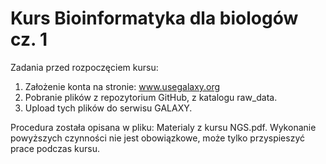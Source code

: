 # Kurs Bioinformatyka dla biologów cz. 1

Zadania przed rozpoczęciem kursu:

1. Założenie konta na stronie: www.usegalaxy.org
2. Pobranie plików z repozytorium GitHub, z katalogu raw_data.
3. Upload tych plików do serwisu GALAXY.

Procedura została opisana w pliku: Materialy z kursu NGS.pdf. Wykonanie powyższych czynności nie jest obowiązkowe, może tylko przyspieszyć prace podczas kursu.
